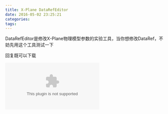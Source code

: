 ```yaml
---
title: X-Plane DataRefEditor
date: 2016-05-02 23:25:21
categories:
tags:
---
```





DataRefEditor是修改X-Plane物理模型参数的实验工具，当你想修改DataRef，不妨先用这个工具测试一下

回复既可以下载


![cpuwolf](/images/data/attachment/201605/03/072317uy99tw1yx2q69yea.zip)



